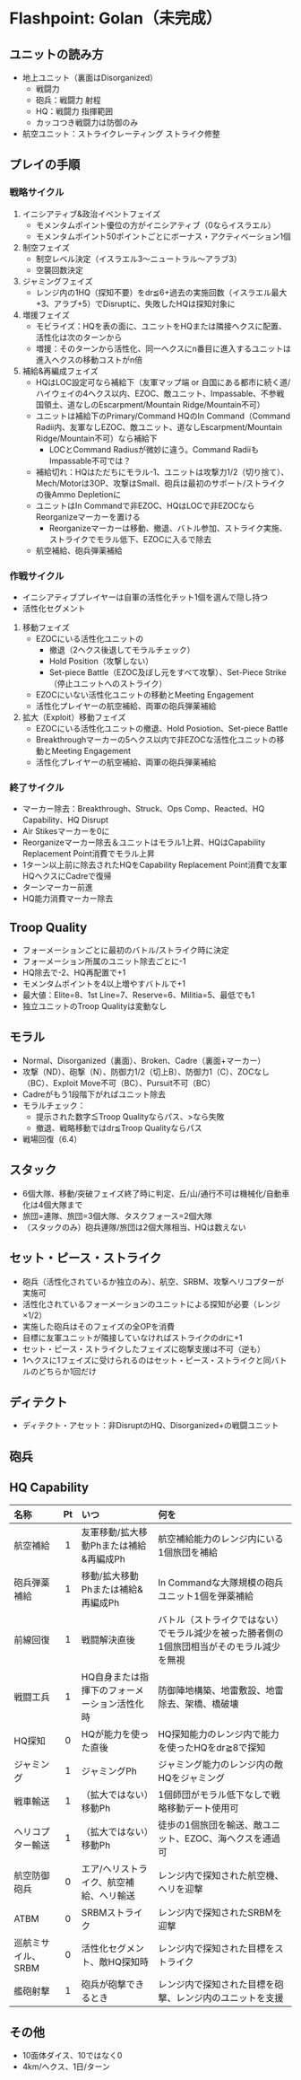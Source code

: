 # Flashpoint: Golan（未完成）

## ユニットの読み方
- 地上ユニット（裏面はDisorganized）
  - 戦闘力
  - 砲兵：戦闘力 射程
  - HQ：戦闘力 指揮範囲
  -	カッコつき戦闘力は防御のみ
- 航空ユニット：ストライクレーティング ストライク修整

## プレイの手順
### 戦略サイクル
1. イニシアティブ&政治イベントフェイズ
    - モメンタムポイント優位の方がイニシアティブ（0ならイスラエル）
    - モメンタムポイント50ポイントごとにボーナス・アクティベーション1個
2. 制空フェイズ
    - 制空レベル決定（イスラエル3～ニュートラル～アラブ3）
    - 空襲回数決定
3. ジャミングフェイズ
    - レンジ内の1HQ（探知不要）をdr≦6+過去の実施回数（イスラエル最大+3、アラブ+5）でDisruptに、失敗したHQは探知対象に
4. 増援フェイズ
    - モビライズ：HQを表の面に、ユニットをHQまたは隣接ヘクスに配置、活性化は次のターンから
    - 増援：そのターンから活性化、同一ヘクスにn番目に進入するユニットは進入ヘクスの移動コストがn倍
5. 補給&再編成フェイズ
    - HQはLOC設定可なら補給下（友軍マップ端 or 自国にある都市に続く道/ハイウェイの4ヘクス以内、EZOC、敵ユニット、Impassable、不参戦国領土、道なしのEscarpment/Mountain Ridge/Mountain不可）
    - ユニットは補給下のPrimary/Command HQのIn Command（Command Radii内、友軍なしEZOC、敵ユニット、道なしEscarpment/Mountain Ridge/Mountain不可）なら補給下
      - LOCとCommand Radiusが微妙に違う。Command RadiiもImpassable不可では？
    - 補給切れ：HQはただちにモラル-1、ユニットは攻撃力1/2（切り捨て）、Mech/Motorは3OP、攻撃はSmall、砲兵は最初のサポート/ストライクの後Ammo Depletionに
    - ユニットはIn Commandで非EZOC、HQはLOCで非EZOCならReorganizeマーカーを置ける
      - Reorganizeマーカーは移動、撤退、バトル参加、ストライク実施、ストライクでモラル低下、EZOCに入るで除去
    - 航空補給、砲兵弾薬補給

### 作戦サイクル
  - イニシアティブプレイヤーは自軍の活性化チット1個を選んで隠し持つ
  - 活性化セグメント
1. 移動フェイズ
    - EZOCにいる活性化ユニットの
      - 撤退（2ヘクス後退してモラルチェック）
      - Hold Position（攻撃しない）
      - Set-piece Battle（EZOC及ぼし元をすべて攻撃）、Set-Piece Strike（停止ユニットへのストライク）
    - EZOCにいない活性化ユニットの移動とMeeting Engagement
    - 活性化プレイヤーの航空補給、両軍の砲兵弾薬補給
2. 拡大（Exploit）移動フェイズ
    - EZOCにいる活性化ユニットの撤退、Hold Posiotion、Set-piece Battle
    - Breakthroughマーカーの5ヘクス以内で非EZOCな活性化ユニットの移動とMeeting Engagement
    - 活性化プレイヤーの航空補給、両軍の砲兵弾薬補給

### 終了サイクル
  - マーカー除去：Breakthrough、Struck、Ops Comp、Reacted、HQ Capability、HQ Disrupt
  - Air Stikesマーカーを0に
  - Reorganizeマーカー除去＆ユニットはモラル1上昇、HQはCapability Replacement Point消費でモラル上昇
  - 1ターン以上前に除去されたHQをCapability Replacement Point消費で友軍HQヘクスにCadreで復帰
  - ターンマーカー前進
  - HQ能力消費マーカー除去

## Troop Quality
- フォーメーションごとに最初のバトル/ストライク時に決定
- フォーメーション所属のユニット除去ごとに-1
- HQ除去で-2、HQ再配置で+1
- モメンタムポイントを4以上増やすバトルで+1
- 最大値：Elite=8、1st Line=7、Reserve=6、Militia=5、最低でも1
- 独立ユニットのTroop Qualityは変動なし

## モラル
- Normal、Disorganized（裏面）、Broken、Cadre（裏面+マーカー）
- 攻撃（ND）、砲撃（N）、防御力1/2（切上B）、防御力1（C）、ZOCなし（BC）、Exploit Move不可（BC）、Pursuit不可（BC）
- Cadreがもう1段階下がればユニット除去
- モラルチェック：
  - 提示された数字≦Troop Qualityならパス、>なら失敗
  - 撤退、戦略移動ではdr≦Troop Qualityならパス
- 戦場回復（6.4）

## スタック
- 6個大隊、移動/突破フェイズ終了時に判定、丘/山/通行不可は機械化/自動車化は4個大隊まで
- 旅団=連隊、旅団=3個大隊、タスクフォース=2個大隊
- （スタックのみ）砲兵連隊/旅団は2個大隊相当、HQは数えない

## セット・ピース・ストライク
- 砲兵（活性化されているか独立のみ）、航空、SRBM、攻撃ヘリコプターが実施可
- 活性化されているフォーメーションのユニットによる探知が必要（レンジ×1/2）
- 実施した砲兵はそのフェイズの全OPを消費
- 目標に友軍ユニットが隣接していなければストライクのdrに+1
- セット・ピース・ストライクしたフェイズに砲撃支援は不可（逆も）
- 1ヘクスに1フェイズに受けられるのはセット・ピース・ストライクと同バトルのどちらか1回だけ

## ディテクト
- ディテクト・アセット：非DisruptのHQ、Disorganized+の戦闘ユニット

## 砲兵

## HQ Capability
|名称|Pt|いつ|何を|
|:-----|:---:|:----|:----|
|航空補給|1|友軍移動/拡大移動Phまたは補給&再編成Ph|航空補給能力のレンジ内にいる1個旅団を補給|
|砲兵弾薬補給|1|移動/拡大移動Phまたは補給&再編成Ph|In Commandな大隊規模の砲兵ユニット1個を弾薬補給|
|前線回復|1|戦闘解決直後|バトル（ストライクではない）でモラル減少を被った勝者側の1個旅団相当がそのモラル減少を無視|
|戦闘工兵|1|HQ自身または指揮下のフォーメーション活性化時|防御陣地構築、地雷敷設、地雷除去、架橋、橋破壊|
|HQ探知|0|HQが能力を使った直後|HQ探知能力のレンジ内で能力を使ったHQをdr≧8で探知|
|ジャミング|1|ジャミングPh|ジャミング能力のレンジ内の敵HQをジャミング|
|戦車輸送|1|（拡大ではない）移動Ph|1個師団がモラル低下なしで戦略移動デート使用可|
|ヘリコプター輸送|1|（拡大ではない）移動Ph|徒歩の1個旅団を輸送、敵ユニット、EZOC、海ヘクスを通過可|
|航空防御砲兵|0|エア/ヘリストライク、航空補給、ヘリ輸送|レンジ内で探知された航空機、ヘリを迎撃|
|ATBM|0|SRBMストライク|レンジ内で探知されたSRBMを迎撃|
|巡航ミサイル、SRBM|0|活性化セグメント、敵HQ探知時|レンジ内で探知された目標をストライク|
|艦砲射撃|1|砲兵が砲撃できるとき|レンジ内で探知された目標を砲撃、レンジ内のユニットを支援|

## その他
- 10面体ダイス、10ではなく0
- 4km/ヘクス、1日/ターン
